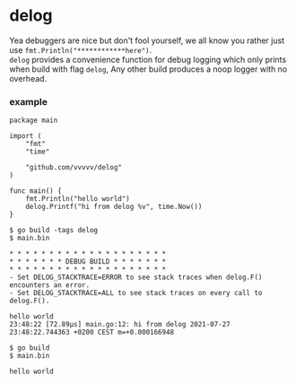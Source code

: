 # delog

Yea debuggers are nice but don't fool yourself, we all know you rather just use `fmt.Println("************here")`.  
`delog` provides a convenience function for debug logging which only prints when build with flag `delog`, Any other build produces a noop logger with no overhead. 

### example

```
package main

import (
	"fmt"
	"time"

	"github.com/vvvvv/delog"
)

func main() {
	fmt.Println("hello world")
	delog.Printf("hi from delog %v", time.Now())
}
```

```
$ go build -tags delog
$ main.bin

* * * * * * * * * * * * * * * * * * * *
* * * * * * * DEBUG BUILD * * * * * * *
* * * * * * * * * * * * * * * * * * * *
- Set DELOG_STACKTRACE=ERROR to see stack traces when delog.F() encounters an error.
- Set DELOG_STACKTRACE=ALL to see stack traces on every call to delog.F().

hello world
23:48:22 [72.89µs] main.go:12: hi from delog 2021-07-27 23:48:22.744363 +0200 CEST m=+0.000166948
```

```
$ go build 
$ main.bin

hello world
```